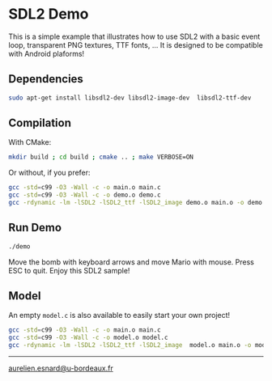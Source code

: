 # SDL2 Demo

This is a simple example that illustrates how to use SDL2 with a basic event
loop, transparent PNG textures, TTF fonts, ... It is designed to be compatible
with Android plaforms!

## Dependencies

```bash
sudo apt-get install libsdl2-dev libsdl2-image-dev  libsdl2-ttf-dev
```

## Compilation

With CMake:

```bash
mkdir build ; cd build ; cmake .. ; make VERBOSE=ON
```

Or without, if you prefer:

```bash
gcc -std=c99 -O3 -Wall -c -o main.o main.c
gcc -std=c99 -O3 -Wall -c -o demo.o demo.c
gcc -rdynamic -lm -lSDL2 -lSDL2_ttf -lSDL2_image demo.o main.o -o demo
```

## Run Demo

```bash
./demo
```

Move the bomb with keyboard arrows and move Mario with mouse. Press ESC to quit.
Enjoy this SDL2 sample!

## Model

An empty `model.c` is also available to easily start your own project!

```bash
gcc -std=c99 -O3 -Wall -c -o main.o main.c
gcc -std=c99 -O3 -Wall -c -o model.o model.c
gcc -rdynamic -lm -lSDL2 -lSDL2_ttf -lSDL2_image  model.o main.o -o model
```

---
<aurelien.esnard@u-bordeaux.fr>
